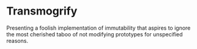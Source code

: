# Transmogrify
Presenting a foolish implementation of immutability that aspires to ignore the most cherished taboo of not modifying prototypes for unspecified reasons.
